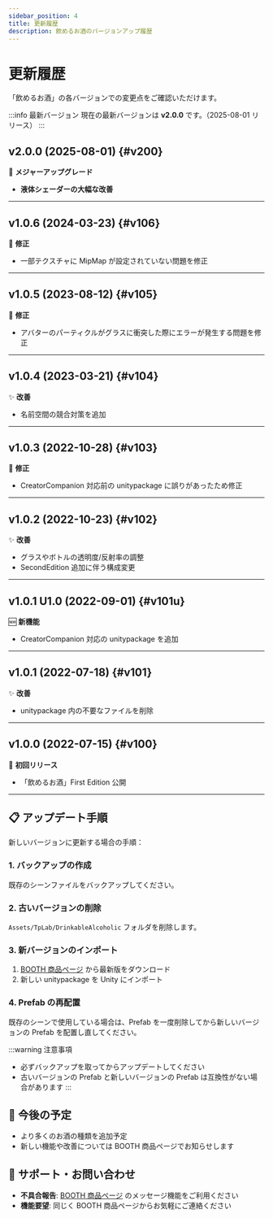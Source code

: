 ```yaml
---
sidebar_position: 4
title: 更新履歴
description: 飲めるお酒のバージョンアップ履歴
---
```


# 更新履歴

「飲めるお酒」の各バージョンでの変更点をご確認いただけます。

:::info 最新バージョン
現在の最新バージョンは **v2.0.0** です。（2025-08-01 リリース）
:::

## v2.0.0 (2025-08-01) {#v200}

🚀 **メジャーアップグレード**

- **液体シェーダーの大幅な改善**

---

## v1.0.6 (2024-03-23) {#v106}

🔧 **修正**

- 一部テクスチャに MipMap が設定されていない問題を修正

---

## v1.0.5 (2023-08-12) {#v105}

🔧 **修正**

- アバターのパーティクルがグラスに衝突した際にエラーが発生する問題を修正

---

## v1.0.4 (2023-03-21) {#v104}

✨ **改善**

- 名前空間の競合対策を追加

---

## v1.0.3 (2022-10-28) {#v103}

🔧 **修正**

- CreatorCompanion 対応前の unitypackage に誤りがあったため修正

---

## v1.0.2 (2022-10-23) {#v102}

✨ **改善**

- グラスやボトルの透明度/反射率の調整
- SecondEdition 追加に伴う構成変更

---

## v1.0.1 U1.0 (2022-09-01) {#v101u}

🆕 **新機能**

- CreatorCompanion 対応の unitypackage を追加

---

## v1.0.1 (2022-07-18) {#v101}

✨ **改善**

- unitypackage 内の不要なファイルを削除

---

## v1.0.0 (2022-07-15) {#v100}

🎉 **初回リリース**

- 「飲めるお酒」First Edition 公開

---

## 📋 アップデート手順

新しいバージョンに更新する場合の手順：

### 1. バックアップの作成

既存のシーンファイルをバックアップしてください。

### 2. 古いバージョンの削除

`Assets/TpLab/DrinkableAlcoholic` フォルダを削除します。

### 3. 新バージョンのインポート

1. [BOOTH 商品ページ](https://tp-lab.booth.pm/items/3999585) から最新版をダウンロード
2. 新しい unitypackage を Unity にインポート

### 4. Prefab の再配置

既存のシーンで使用している場合は、Prefab を一度削除してから新しいバージョンの Prefab を配置し直してください。

:::warning 注意事項

- 必ずバックアップを取ってからアップデートしてください
- 古いバージョンの Prefab と新しいバージョンの Prefab は互換性がない場合があります
  :::

## 🔮 今後の予定

- より多くのお酒の種類を追加予定
- 新しい機能や改善については BOOTH 商品ページでお知らせします

## 💬 サポート・お問い合わせ

- **不具合報告**: [BOOTH 商品ページ](https://tp-lab.booth.pm/items/3999585) のメッセージ機能をご利用ください
- **機能要望**: 同じく BOOTH 商品ページからお気軽にご連絡ください
